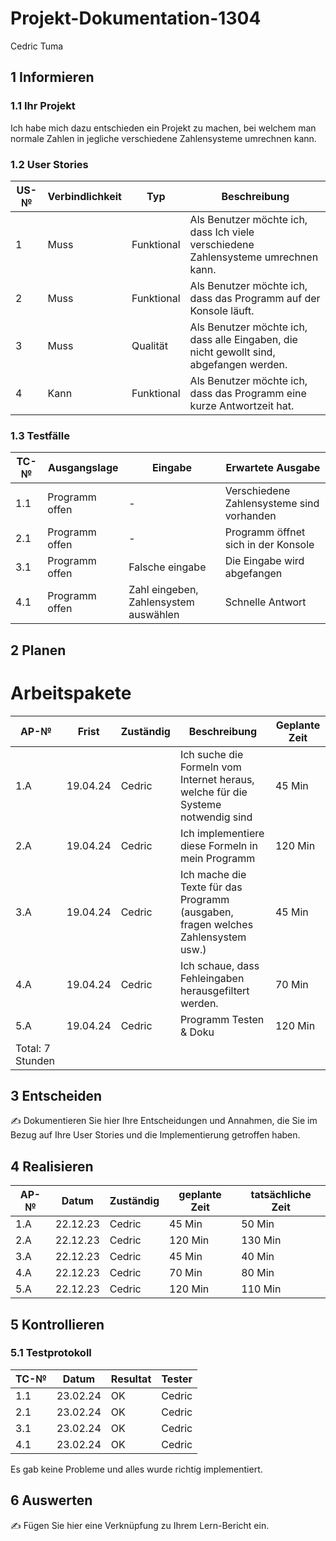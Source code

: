 # Projekt-Dokumentation-1304



Cedric Tuma

## 1 Informieren

### 1.1 Ihr Projekt

Ich habe mich dazu entschieden ein Projekt zu machen, bei welchem man normale Zahlen in jegliche verschiedene Zahlensysteme umrechnen kann.

### 1.2 User Stories

| US-№ | Verbindlichkeit | Typ  | Beschreibung                       |
| ---- | --------------- | ---- | ---------------------------------- |
| 1    | Muss            | Funktional | Als Benutzer möchte ich, dass Ich viele verschiedene Zahlensysteme umrechnen kann. |
| 2    | Muss            | Funktional | Als Benutzer möchte ich, dass das Programm auf der Konsole läuft. |
| 3    | Muss            | Qualität  | Als Benutzer möchte ich, dass alle Eingaben, die nicht gewollt sind, abgefangen werden. |
| 4    | Kann            | Funktional | Als Benutzer möchte ich, dass das Programm eine kurze Antwortzeit hat. |



### 1.3 Testfälle

| TC-№ | Ausgangslage | Eingabe | Erwartete Ausgabe |
| ----- | ------------ | ------- | ----------------- |
| 1.1  | Programm offen | - | Verschiedene Zahlensysteme sind vorhanden |
| 2.1  | Programm offen | - | Programm öffnet sich in der Konsole |
| 3.1  | Programm offen | Falsche eingabe | Die Eingabe wird abgefangen |
| 4.1  | Programm offen | Zahl eingeben, Zahlensystem auswählen | Schnelle Antwort |



## 2 Planen

# Arbeitspakete

| AP-№ | Frist | Zuständig | Beschreibung | Geplante Zeit |
| ---- | ----- | --------- | ------------ | ------------- |
| 1.A  | 19.04.24 | Cedric | Ich suche die Formeln vom Internet heraus, welche für die Systeme notwendig sind | 45 Min |
| 2.A  | 19.04.24 | Cedric | Ich implementiere diese Formeln in mein Programm | 120 Min |
| 3.A  | 19.04.24 | Cedric | Ich mache die Texte für das Programm (ausgaben, fragen welches Zahlensystem usw.) | 45 Min |
| 4.A  | 19.04.24 | Cedric | Ich schaue, dass Fehleingaben herausgefiltert werden. | 70 Min |
| 5.A  | 19.04.24 | Cedric | Programm Testen & Doku | 120 Min |
|Total: 7 Stunden| | | | |



## 3 Entscheiden

✍️ Dokumentieren Sie hier Ihre Entscheidungen und Annahmen, die Sie im Bezug auf Ihre User Stories und die Implementierung getroffen haben.

## 4 Realisieren

| AP-№ | Datum | Zuständig | geplante Zeit | tatsächliche Zeit |
| ---- | ----- | --------- | ------------- | ----------------- |
| 1.A | 22.12.23 | Cedric |  45 Min | 50 Min |
| 2.A | 22.12.23 | Cedric |  120 Min | 130 Min |
| 3.A | 22.12.23 | Cedric |  45 Min | 40 Min |
| 4.A | 22.12.23 | Cedric |  70 Min | 80 Min |
| 5.A | 22.12.23 | Cedric | 120 Min | 110 Min |




## 5 Kontrollieren

### 5.1 Testprotokoll

| TC-№ | Datum | Resultat | Tester |
| ---- | ----- | -------- | ------ |
| 1.1  | 23.02.24 | OK | Cedric |
| 2.1  | 23.02.24 | OK | Cedric |
| 3.1  | 23.02.24 | OK | Cedric |
| 4.1  | 23.02.24 | OK | Cedric |

Es gab keine Probleme und alles wurde richtig implementiert.


## 6 Auswerten

✍️ Fügen Sie hier eine Verknüpfung zu Ihrem Lern-Bericht ein.
